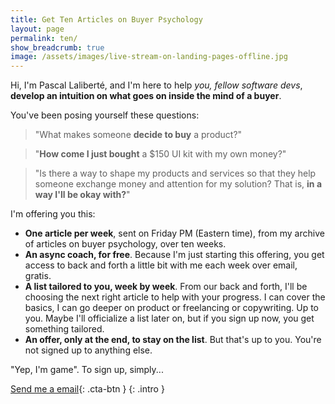 ```yaml
---
title: Get Ten Articles on Buyer Psychology
layout: page
permalink: ten/
show_breadcrumb: true
image: /assets/images/live-stream-on-landing-pages-offline.jpg
---
```


Hi, I'm Pascal Laliberté, and I'm here to help _you, fellow software devs_, **develop an intuition on what goes on inside the mind of a buyer**.

You've been posing yourself these questions:

<div class="situation-quotes" markdown="1">

> "What makes someone **decide to buy** a product?"

</div>

<div class="situation-quotes" markdown="1">

> "**How come I just bought** a $150 UI kit with my own money?"

</div>

<div class="situation-quotes" markdown="1">

> "Is there a way to shape my products and services so that they help someone exchange money and attention for my solution? That is, **in a way I'll be okay with?**"

</div>

I'm offering you this:

* **One article per week**, sent on Friday PM (Eastern time), from my archive of articles on buyer psychology, over ten weeks.
* **An async coach, for free**. Because I'm just starting this offering, you get access to back and forth a little bit with me each week over email, gratis.
* **A list tailored to you, week by week**. From our back and forth, I'll be choosing the next right article to help with your progress. I can cover the basics, I can go deeper on product or freelancing or copywriting. Up to you. Maybe I'll officialize a list later on, but if you sign up now, you get something tailored.
* **An offer, only at the end, to stay on the list**. But that's up to you. You're not signed up to anything else.

"Yep, I'm game". To sign up, simply...

[Send me a email](mailto:pascal@hey.com?subject=Buyer%20Psychology&body=Hi%20Pascal%2C%0A%0AI%27m%20interested%20in%20getting%20articles%20from%20you%20over%20the%20next%20ten%20weeks.%20Please%20start%20sending%20them%20this%20week.%0A%0AAlso%2C%20please%20add%20me%20to%20your%20mailing%20list%20for%20future%20articles.%0A%0AI%20know%20you%27ll%20be%20tailoring%20the%20articles%20for%20my%20situation%2C%20so%20please%20ask%20me%20follow-up%20questions.%0A%0ALooking%20forward%20to%20it%21){: .cta-btn }
{: .intro }

